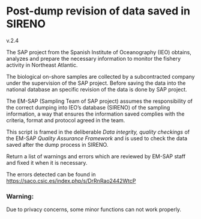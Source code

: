 # Post-dump revision of data saved in SIRENO

v.2.4

The SAP project from the Spanish Institute of Oceanography (IEO) obtains,
analyzes and prepare the necessary information to monitor the fishery activity
in Northeast Atlantic.

The biological on-shore samples are collected by a subcontracted company under
the supervision of the SAP project. Before saving the data into the national
database an specific revision of the data is done by SAP project.

The EM-SAP (Sampling Team of SAP project) assumes the responsibility of the
correct dumping into IEO’s database (SIRENO) of the sampling information, a way
that ensures the information saved complies with the criteria, format and
protocol agreed in the team.

This script is framed in the deliberable _Data integrity, quality checkings_ of
the EM-SAP _Quality Assurance Framework_ and is used to check the data saved
after the dump process in SIRENO.

Return a list of warnings and errors which are reviewed by EM-SAP staff and
fixed it when it is necessary.

The errors detected can be found in https://saco.csic.es/index.php/s/DrRnRao2442WtcP

### Warning:

Due to privacy concerns, some minor functions can not work properly.
